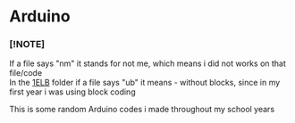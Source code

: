 # Arduino

### [!NOTE]
If a file says "nm" it stands for not me, which means i did not works on that file/code
<br />
In the [1ELB](https://github.com/Hamid3DATA/Arduino/tree/main/1ELB) folder if a file says "ub" it means - without blocks, since in my first year i was using block coding

This is some random Arduino codes i made throughout my school years
